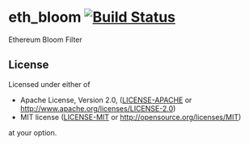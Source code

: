 # eth_bloom [![Build Status](https://travis-ci.org/status-im/nim-eth-bloom.svg?branch=master)](https://travis-ci.org/status-im/nim-eth-bloom)

Ethereum Bloom Filter

## License

Licensed under either of

 * Apache License, Version 2.0, ([LICENSE-APACHE](LICENSE-APACHE) or http://www.apache.org/licenses/LICENSE-2.0)
 * MIT license ([LICENSE-MIT](LICENSE-MIT) or http://opensource.org/licenses/MIT)

at your option.
